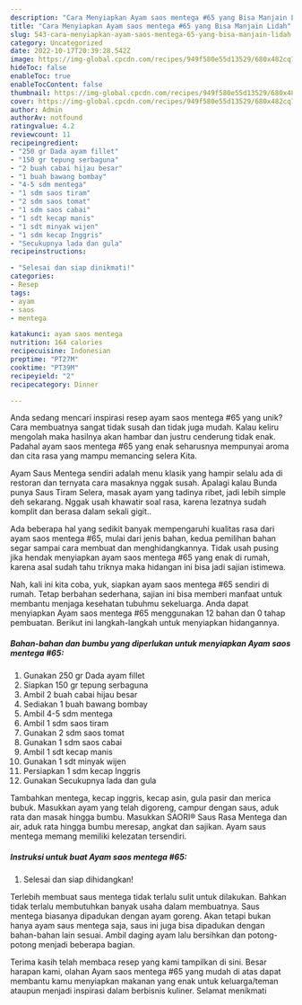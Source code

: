 ```yaml
---
description: "Cara Menyiapkan Ayam saos mentega #65 yang Bisa Manjain Lidah"
title: "Cara Menyiapkan Ayam saos mentega #65 yang Bisa Manjain Lidah"
slug: 543-cara-menyiapkan-ayam-saos-mentega-65-yang-bisa-manjain-lidah
category: Uncategorized
date: 2022-10-17T20:39:28.542Z
image: https://img-global.cpcdn.com/recipes/949f580e55d13529/680x482cq70/ayam-saos-mentega-65-foto-resep-utama.jpg
hideToc: false
enableToc: true
enableTocContent: false
thumbnail: https://img-global.cpcdn.com/recipes/949f580e55d13529/680x482cq70/ayam-saos-mentega-65-foto-resep-utama.jpg
cover: https://img-global.cpcdn.com/recipes/949f580e55d13529/680x482cq70/ayam-saos-mentega-65-foto-resep-utama.jpg
author: Admin
authorAv: notfound
ratingvalue: 4.2
reviewcount: 11
recipeingredient:
- "250 gr Dada ayam fillet"
- "150 gr tepung serbaguna"
- "2 buah cabai hijau besar"
- "1 buah bawang bombay"
- "4-5 sdm mentega"
- "1 sdm saos tiram"
- "2 sdm saos tomat"
- "1 sdm saos cabai"
- "1 sdt kecap manis"
- "1 sdt minyak wijen"
- "1 sdm kecap Inggris"
- "Secukupnya lada dan gula"
recipeinstructions:

- "Selesai dan siap dinikmati!"
categories:
- Resep
tags:
- ayam
- saos
- mentega

katakunci: ayam saos mentega 
nutrition: 164 calories
recipecuisine: Indonesian
preptime: "PT27M"
cooktime: "PT39M"
recipeyield: "2"
recipecategory: Dinner

---
```





Anda sedang mencari inspirasi resep ayam saos mentega #65 yang unik? Cara membuatnya sangat tidak susah dan tidak juga mudah. Kalau keliru mengolah maka hasilnya akan hambar dan justru cenderung tidak enak. Padahal ayam saos mentega #65 yang enak seharusnya mempunyai aroma dan cita rasa yang mampu memancing selera Kita.





Ayam Saus Mentega sendiri adalah menu klasik yang hampir selalu ada di restoran dan ternyata cara masaknya nggak susah. Apalagi kalau Bunda punya Saus Tiram Selera, masak ayam yang tadinya ribet, jadi lebih simple deh sekarang. Nggak usah khawatir soal rasa, karena lezatnya sudah komplit dan berasa dalam sekali gigit..

Ada beberapa hal yang sedikit banyak mempengaruhi kualitas rasa dari ayam saos mentega #65, mulai dari jenis bahan, kedua pemilihan bahan segar sampai cara membuat dan menghidangkannya. Tidak usah pusing jika hendak menyiapkan ayam saos mentega #65 yang enak di rumah, karena asal sudah tahu triknya maka hidangan ini bisa jadi sajian istimewa.






Nah, kali ini kita coba, yuk, siapkan ayam saos mentega #65 sendiri di rumah. Tetap berbahan sederhana, sajian ini bisa memberi manfaat untuk membantu menjaga kesehatan tubuhmu sekeluarga. Anda dapat menyiapkan Ayam saos mentega #65 menggunakan 12 bahan dan 0 tahap pembuatan. Berikut ini langkah-langkah untuk menyiapkan hidangannya.

<!--inarticleads1-->

##### Bahan-bahan dan bumbu yang diperlukan untuk menyiapkan Ayam saos mentega #65:

1. Gunakan 250 gr Dada ayam fillet
1. Siapkan 150 gr tepung serbaguna
1. Ambil 2 buah cabai hijau besar
1. Sediakan 1 buah bawang bombay
1. Ambil 4-5 sdm mentega
1. Ambil 1 sdm saos tiram
1. Gunakan 2 sdm saos tomat
1. Gunakan 1 sdm saos cabai
1. Ambil 1 sdt kecap manis
1. Gunakan 1 sdt minyak wijen
1. Persiapkan 1 sdm kecap Inggris
1. Gunakan Secukupnya lada dan gula


Tambahkan mentega, kecap inggris, kecap asin, gula pasir dan merica bubuk. Masukkan ayam yang telah digoreng, campur dengan saus, aduk rata dan masak hingga bumbu. Masukkan SAORI® Saus Rasa Mentega dan air, aduk rata hingga bumbu meresap, angkat dan sajikan. Ayam saus mentega memang memiliki kelezatan tersendiri. 

<!--inarticleads2-->

##### Instruksi untuk buat Ayam saos mentega #65:


1. Selesai dan siap dihidangkan!

Terlebih membuat saus mentega tidak terlalu sulit untuk dilakukan. Bahkan tidak terlalu membutuhkan banyak usaha dalam membuatnya. Saus mentega biasanya dipadukan dengan ayam goreng. Akan tetapi bukan hanya ayam saus mentega saja, saus ini juga bisa dipadukan dengan bahan-bahan lain sesuai. Ambil daging ayam lalu bersihkan dan potong-potong menjadi beberapa bagian. 

Terima kasih telah membaca resep yang kami tampilkan di sini. Besar harapan kami, olahan Ayam saos mentega #65 yang mudah di atas dapat membantu kamu menyiapkan makanan yang enak untuk keluarga/teman ataupun menjadi inspirasi dalam berbisnis kuliner. Selamat menikmati

